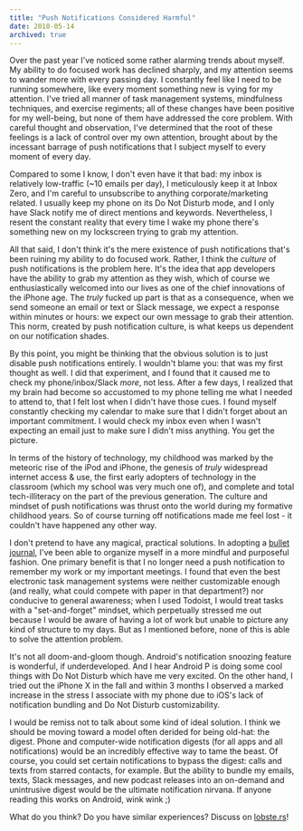 ```yaml
---
title: "Push Notifications Considered Harmful"
date: 2018-05-14
archived: true
---
```


Over the past year I've noticed some rather alarming trends about myself. My ability to do focused work has declined sharply, and my attention seems to wander more with every passing day. I constantly feel like I need to be running somewhere, like every moment something new is vying for my attention. I've tried all manner of task management systems, mindfulness techniques, and exercise regiments; all of these changes have been positive for my well-being, but none of them have addressed the core problem. With careful thought and observation, I've determined that the root of these feelings is a lack of control over my own attention, brought about by the incessant barrage of push notifications that I subject myself to every moment of every day.

Compared to some I know, I don't even have it that bad: my inbox is relatively low-traffic (~10 emails per day), I meticulously keep it at Inbox Zero, and I'm careful to unsubscribe to anything corporate/marketing related. I usually keep my phone on its Do Not Disturb mode, and I only have Slack notify me of direct mentions and keywords. Nevertheless, I resent the constant reality that every time I wake my phone there's something new on my lockscreen trying to grab my attention.

All that said, I don't think it's the mere existence of push notifications that's been ruining my ability to do focused work. Rather, I think the *culture* of push notifications is the problem here. It's the idea that app developers have the ability to grab my attention as they wish, which of course we enthusiastically welcomed into our lives as one of the chief innovations of the iPhone age. The *truly* fucked up part is that as a consequence, when we send someone an email or text or Slack message, we expect a response within minutes or hours: we expect our own message to grab their attention. This norm, created by push notification culture, is what keeps us dependent on our notification shades.

By this point, you might be thinking that the obvious solution is to just disable push notifications entirely. I wouldn't blame you: that was my first thought as well. I did that experiment, and I found that it caused me to check my phone/inbox/Slack *more*, not less. After a few days, I realized that my brain had become so accustomed to my phone telling me what I needed to attend to, that I felt lost when I didn't have those cues. I found myself constantly checking my calendar to make sure that I didn't forget about an important commitment. I would check my inbox even when I wasn't expecting an email just to make sure I didn't miss anything. You get the picture.

In terms of the history of technology, my childhood was marked by the meteoric rise of the iPod and iPhone, the genesis of *truly* widespread internet access & use, the first early adopters of technology in the classroom (which my school was very much one of), and complete and total tech-illiteracy on the part of the previous generation. The culture and mindset of push notifications was thrust onto the world during my formative childhood years. So of course turning off notifications made me feel lost - it couldn't have happened any other way.

I don't pretend to have any magical, practical solutions. In adopting a [bullet journal](https://bulletjournal.com), I've been able to organize myself in a more mindful and purposeful fashion. One primary benefit is that I no longer need a push notification to remember my work or my important meetings. I found that even the best electronic task management systems were neither customizable enough (and really, what could compete with paper in that department?) nor conducive to general awareness; when I used Todoist, I would treat tasks with a "set-and-forget" mindset, which perpetually stressed me out because I would be aware of having a lot of work but unable to picture any kind of structure to my days. But as I mentioned before, none of this is able to solve the attention problem.

It's not all doom-and-gloom though. Android's notification snoozing feature is wonderful, if underdeveloped. And I hear Android P is doing some cool things with Do Not Disturb which have me very excited. On the other hand, I tried out the iPhone X in the fall and within 3 months I observed a marked increase in the stress I associate with my phone due to iOS's lack of notification bundling and Do Not Disturb customizability.

I would be remiss not to talk about some kind of ideal solution. I think we should be moving toward a model often derided for being old-hat: the digest. Phone and computer-wide notification digests (for all apps and all notifications) would be an incredibly effective way to tame the beast. Of course, you could set certain notifications to bypass the digest: calls and texts from starred contacts, for example. But the ability to bundle my emails, texts, Slack messages, and new podcast releases into an on-demand and unintrusive digest would be the ultimate notification nirvana. If anyone reading this works on Android, wink wink ;)

What do you think? Do you have similar experiences? Discuss on [lobste.rs](https://lobste.rs/s/gmdgnf)!
